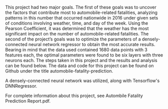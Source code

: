 This project had two major goals. The first of these goals was to uncover the factors that contribute most to automobile-related fatalities, analyzing patterns in this number that occurred nationwide in 2016 under given sets of conditions involving weather, time, and day of the week. Using the Pearson Coefficient, it was determined that the weather has the most significant impact on the number of automobile-related fatalities. The second of the project’s goals was to optimize the parameters of a densely-connected neural network regressor to obtain the most accurate results. Bearing in mind that the data used contained 1680 data points with 3 features each, the optimal parameters were found to be six layers with three neurons each.  The steps taken in this project and the results and analysis can be found below. The data and code for this project can be found on Github under the title automobile-fatality-prediction. 

A densely-connected neural network was utilized, along with Tensorflow's DNNRegressor. 

For complete information about this project, see Autombile Fatality Prediction Report.pdf. 
